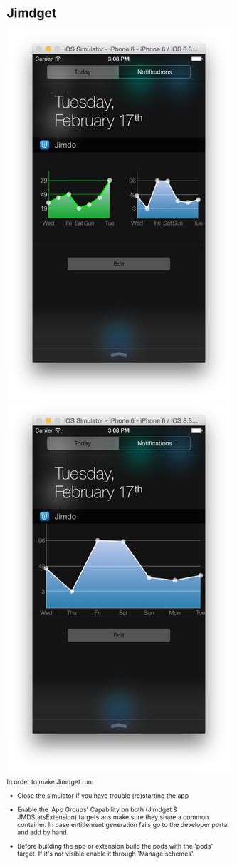# Jimdget

![Alt text](/Screenshots/jimdget_01.png?raw=true "Double graph view")
![Alt text](/Screenshots/jimdget_02.png?raw=true "Single graph view")

In order to make Jimdget run:

- Close the simulator if you have trouble (re)starting the app
- Enable the 'App Groups' Capability on both (Jimdget & JMDStatsExtension) targets ans make sure they share a common container.
  In case entitlement generation fails go to the developer portal and add by hand.

- Before building the app or extension build the pods with the 'pods' target. If it's not visible enable it through 'Manage schemes'.


